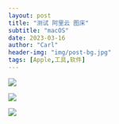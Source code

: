 ```yaml
---
layout: post
title: "测试 阿里云 图床"
subtitle: "macOS"
date: 2023-03-16
author: "Carl"
header-img: "img/post-bg.jpg"
tags: [Apple,工具,软件]
---
```






![](https://github-blog-carl.oss-cn-hangzhou.aliyuncs.com/img/202303162138383.png)







![](https://github-blog-carl.oss-cn-hangzhou.aliyuncs.com/img/202303162310280.png)

![](https://github-blog-carl.oss-cn-hangzhou.aliyuncs.com/img/202303162310303.png)
